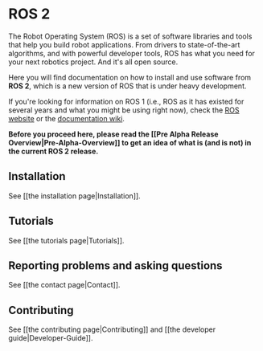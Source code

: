 # ROS 2
The Robot Operating System (ROS) is a set of software libraries and tools that help you build robot applications. From drivers to state-of-the-art algorithms, and with powerful developer tools, ROS has what you need for your next robotics project. And it's all open source.

Here you will find documentation on how to install and use software from **ROS 2**, which is a new version of ROS that is under heavy development.

If you're looking for information on ROS 1 (i.e., ROS as it has existed for several years and what you might be using right now), check the [ROS website](http://www.ros.org) or the [documentation wiki](http://wiki.ros.org).

**Before you proceed here, please read the [[Pre Alpha Release Overview|Pre-Alpha-Overview]] to get an idea of what is (and is not) in the current ROS 2 release.**

## Installation
See [[the installation page|Installation]].

## Tutorials
See [[the tutorials page|Tutorials]].

## Reporting problems and asking questions
See [[the contact page|Contact]].

## Contributing
See [[the contributing page|Contributing]] and [[the developer guide|Developer-Guide]].
